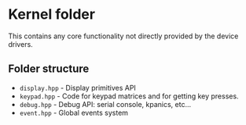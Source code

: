 # Kernel folder
This contains any core functionality not directly provided by the device drivers.

## Folder structure
- `display.hpp` - Display primitives API  
- `keypad.hpp` - Code for keypad matrices and for getting key presses.
- `debug.hpp` - Debug API: serial console, kpanics, etc...
- `event.hpp` - Global events system